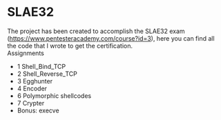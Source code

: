 # SLAE32
The project has been created to accomplish the SLAE32 exam (https://www.pentesteracademy.com/course?id=3), here you can find all the code that I wrote to get the certification.<br>
Assignments<br>
- 1 Shell_Bind_TCP
- 2 Shell_Reverse_TCP
- 3 Egghunter
- 4 Encoder
- 6 Polymorphic shellcodes
- 7 Crypter
- Bonus: execve
